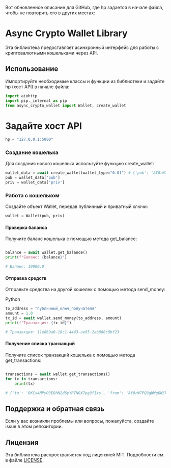Вот обновленное описание для GitHub, где hp задается в начале файла, чтобы не повторять его в других местах:

# Async Crypto Wallet Library

Эта библиотека предоставляет асинхронный интерфейс для работы с криптовалютными кошельками через API.


## Использование

Импортируйте необходимые классы и функции из библиотеки и задайте hp (хост API) в начале файла:

```py
import aiohttp
import pip._internal as pip
from async_crypto_wallet import Wallet, create_wallet
```
# Задайте хост API
```py
hp = "127.0.0.1:5000"
```

### Создание кошелька

Для создания нового кошелька используйте функцию create_wallet:

```py
wallet_data = await create_wallet(wallet_type="0.01") # {'pub': 'AY8rW7PQ3gWWgQW5kbSVAIoaYeUF8KJy', 'priv': 'YLlZm2TJaeCHMYpv8XeIh8h1NryNOxp0'}
pub = wallet_data['pub']
priv = wallet_data['priv']


```
### Работа с кошельком

Создайте объект Wallet, передав публичный и приватный ключи:

```py
wallet = Wallet(pub, priv)
```
#### Проверка баланса

Получите баланс кошелька с помощью метода get_balance:

```py

balance = await wallet.get_balance()
print(f"Баланс: {balance}")

# Баланс: 10000.0
```
#### Отправка средств

Отправьте средства на другой кошелек с помощью метода send_money:

Python
```py
to_address = "публичный_ключ_получателя"
amount = 1.0
tx_id = await wallet.send_money(to_address, amount)
print(f"Транзакция: {tx_id}")

# Транзакция: 11e869a0-18c1-4443-ae65-2ab880c8bf23
```
#### Получение списка транзакций

Получите список транзакций кошелька с помощью метода get_transactions:

```py

transactions = await wallet.get_transactions()
for tx in transactions:
    print(tx)

# {'to': 'OKCs4MPyO3EOhN2d6yYRTNGX7pg3fIxs', 'from': 'AY8rW7PQ3gWWgQW5kbSVAIoaYeUF8KJy', 'amount': 1000.0, 'time': '2024-05-18 12:54:05.611640', 'id': '11e869a0-18c1-4443-ae65-2ab880c8bf23'}
```

## Поддержка и обратная связь

Если у вас возникли проблемы или вопросы, пожалуйста, создайте issue в этом репозитории.

## Лицензия

Эта библиотека распространяется под лицензией MIT. Подробности см. в файле [LICENSE](LICENSE).
